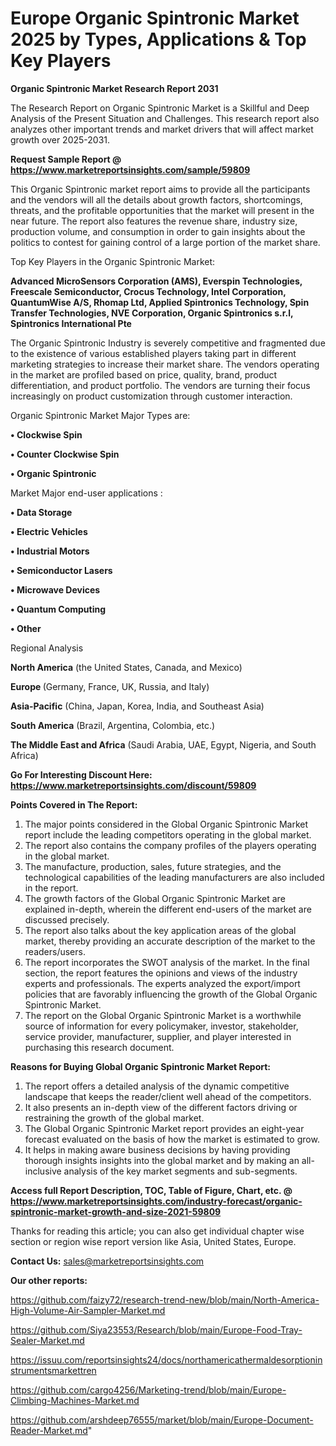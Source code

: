 # Europe Organic Spintronic Market 2025 by Types, Applications & Top Key Players

<strong>Organic Spintronic Market Research Report 2031</strong>

The Research Report on Organic Spintronic Market is a Skillful and Deep Analysis of the Present Situation and Challenges. This research report also analyzes other important trends and market drivers that will affect market growth over 2025-2031.

<strong>Request Sample Report @ <a href=https://www.marketreportsinsights.com/sample/59809>https://www.marketreportsinsights.com/sample/59809</a></strong>

This Organic Spintronic market report aims to provide all the participants and the vendors will all the details about growth factors, shortcomings, threats, and the profitable opportunities that the market will present in the near future. The report also features the revenue share, industry size, production volume, and consumption in order to gain insights about the politics to contest for gaining control of a large portion of the market share.

Top Key Players in the Organic Spintronic Market:

<strong>Advanced MicroSensors Corporation (AMS), Everspin Technologies, Freescale Semiconductor, Crocus Technology, Intel Corporation, QuantumWise A/S, Rhomap Ltd, Applied Spintronics Technology, Spin Transfer Technologies, NVE Corporation, Organic Spintronics s.r.l, Spintronics International Pte</strong>

The Organic Spintronic Industry is severely competitive and fragmented due to the existence of various established players taking part in different marketing strategies to increase their market share. The vendors operating in the market are profiled based on price, quality, brand, product differentiation, and product portfolio. The vendors are turning their focus increasingly on product customization through customer interaction.

Organic Spintronic Market Major Types are:

<strong>• Clockwise Spin

• Counter Clockwise Spin

• Organic Spintronic</strong>

Market Major end-user applications :

<strong>• Data Storage

• Electric Vehicles

• Industrial Motors

• Semiconductor Lasers

• Microwave Devices

• Quantum Computing

• Other</strong>

Regional Analysis

</u><strong><b>North America</b></strong> (the United States, Canada, and Mexico)

<strong><b>Europe </b></strong>(Germany, France, UK, Russia, and Italy)

<strong><b>Asia-Pacific</b></strong> (China, Japan, Korea, India, and Southeast Asia)

<strong><b>South America</b></strong> (Brazil, Argentina, Colombia, etc.)

<strong><b>The Middle East and Africa</b></strong> (Saudi Arabia, UAE, Egypt, Nigeria, and South Africa)

<strong>Go For Interesting Discount Here: <a href=https://www.marketreportsinsights.com/discount/59809>https://www.marketreportsinsights.com/discount/59809</a></strong>

<strong>Points Covered in The Report:</strong>
<ol>
  <li>The major points considered in the Global Organic Spintronic Market report include the leading competitors operating in the global market.</li>
  <li>The report also contains the company profiles of the players operating in the global market.</li>
  <li>The manufacture, production, sales, future strategies, and the technological capabilities of the leading manufacturers are also included in the report.</li>
  <li>The growth factors of the Global Organic Spintronic Market are explained in-depth, wherein the different end-users of the market are discussed precisely.</li>
  <li>The report also talks about the key application areas of the global market, thereby providing an accurate description of the market to the readers/users.</li>
  <li>The report incorporates the SWOT analysis of the market. In the final section, the report features the opinions and views of the industry experts and professionals. The experts analyzed the export/import policies that are favorably influencing the growth of the Global Organic Spintronic Market.</li>
  <li>The report on the Global Organic Spintronic Market is a worthwhile source of information for every policymaker, investor, stakeholder, service provider, manufacturer, supplier, and player interested in purchasing this research document.</li>
</ol>
<strong>Reasons for Buying Global Organic Spintronic Market Report:</strong>

<ol>
  <li>The report offers a detailed analysis of the dynamic competitive landscape that keeps the reader/client well ahead of the competitors.</li>
  <li>It also presents an in-depth view of the different factors driving or restraining the growth of the global market.</li>
  <li>The Global Organic Spintronic Market report provides an eight-year forecast evaluated on the basis of how the market is estimated to grow.</li>
  <li>It helps in making aware business decisions by having providing thorough insights insights into the global market and by making an all-inclusive analysis of the key market segments and sub-segments.</li>
</ol>
<strong>Access full Report Description, TOC, Table of Figure, Chart, etc. @ <a href=https://www.marketreportsinsights.com/industry-forecast/organic-spintronic-market-growth-and-size-2021-59809>https://www.marketreportsinsights.com/industry-forecast/organic-spintronic-market-growth-and-size-2021-59809</a></strong>


Thanks for reading this article; you can also get individual chapter wise section or region wise report version like Asia, United States, Europe.

<strong>Contact Us:</strong>
sales@marketreportsinsights.com

<strong>Our other reports:</strong>

<a href=https://github.com/faizy72/research-trend-new/blob/main/North-America-High-Volume-Air-Sampler-Market.md>https://github.com/faizy72/research-trend-new/blob/main/North-America-High-Volume-Air-Sampler-Market.md</a>

<a href=https://github.com/Siya23553/Research/blob/main/Europe-Food-Tray-Sealer-Market.md>https://github.com/Siya23553/Research/blob/main/Europe-Food-Tray-Sealer-Market.md</a>

<a href=https://issuu.com/reportsinsights24/docs/northamericathermaldesorptioninstrumentsmarkettren>https://issuu.com/reportsinsights24/docs/northamericathermaldesorptioninstrumentsmarkettren</a>

<a href=https://github.com/cargo4256/Marketing-trend/blob/main/Europe-Climbing-Machines-Market.md>https://github.com/cargo4256/Marketing-trend/blob/main/Europe-Climbing-Machines-Market.md</a>

<a href=https://github.com/arshdeep76555/market/blob/main/Europe-Document-Reader-Market.md>https://github.com/arshdeep76555/market/blob/main/Europe-Document-Reader-Market.md</a>"
